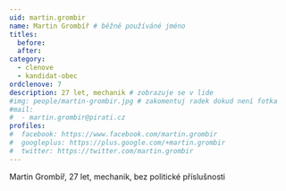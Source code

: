 ```yaml
---
uid: martin.grombir
name: Martin Grombíř # běžně používáné jméno
titles:
  before: 
  after: 
category:
  - clenove
  - kandidat-obec
ordclenove: 7
description: 27 let, mechanik # zobrazuje se v lide
#img: people/martin-grombir.jpg # zakomentuj radek dokud není fotka
#mail:
#  - martin.grombir@pirati.cz
profiles:
#  facebook: https://www.facebook.com/martin.grombir
#  googleplus: https://plus.google.com/+martin.grombir
#  twitter: https://twitter.com/martin.grombir
---
```


Martin Grombíř, 27 let, mechanik, bez politické příslušnosti
